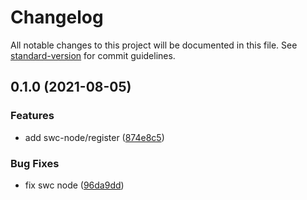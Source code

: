 # Changelog

All notable changes to this project will be documented in this file. See [standard-version](https://github.com/conventional-changelog/standard-version) for commit guidelines.

## 0.1.0 (2021-08-05)


### Features

* add swc-node/register ([874e8c5](https://github.com/h-a-n-a/swcno/commit/874e8c53c64a24b2bb8e81192ff1ba00c379f28f))


### Bug Fixes

* fix swc node ([96da9dd](https://github.com/h-a-n-a/swcno/commit/96da9ddac5d177afa0a25ce713addf7b5eb1ca05))
